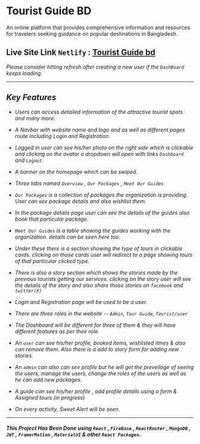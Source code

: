 # Tourist Guide BD

An online platform that provides comprehensive information
and resources for travelers seeking guidance on popular destinations in Bangladesh.

## Live Site Link `Netlify` : [ Tourist Guide bd ](https://tourist-guide-sakib.netlify.app/)

<i>Please consider hitting refresh after creating a new user if the `DashBoard` keeps loading.

***

## Key Features

- Users can access detailed information of the attractive tourist spots and many more.

- A Navbar with website name and logo and as well as different pages route including Login and Registration.

- Logged in user can see his/her photo on the right side which is clickable and clicking on the avatar a dropdown will open with links `Dashboard` and `Logout`.

- A banner on the homepage which can be swiped.
- Three tabs named `Overview` , `Our Packages` , `Meet Our Guides`
- `Our Packages` is a collection of packages the organization is providing. User can see package details and also wishlist them.
- In the package details page user can see the details of the guides also book that particular package.
- `Meet Our Guides` is a table showing the guides working with the organization. details can be seen here too.
- Under these there is a section showing the type of tours in clickable cards. clicking on those cards user will redirect to a page  showing tours of that particular clicked type.
- There is also a story section which shows the stories made by the previous tourists getting our services. clicking on the story user will see the details of the story and also share those stories on `facebook` and `twitter(X)`  
- Login and Registration page will be used to be a user.
- There are three roles in the website -- `Admin`, `Tour Guide`, `Tourist/user`
- The Dashboard will be different for three of them & they will have different features as per their role.
- An `user` can see his/her profile, booked items, wishlisted itmes & also can remove them. Also there is a add to story form for adding new stories.
- An `admin` can also can see profile but he will get the preveilage of seeing the users, manage the users, change the roles of the users as well as he can add new packages.
- A guide can see his/her profile , add profile details using a form & Assigned tours (in progress)
- On every activity, Sweet Alert will be seen.


***

#### This Project Has Been Done using `React` , `FireBase` , `ReactRouter` , `MongoDB` , `JWT` , `FramerMotion` , `MaterialUI` & other `React Packages`.

